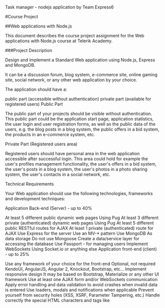 Task manager - nodejs application by Team Express6

#Course Project

##Web applications with Node.js

This document describes the course project assignment for the Web applications with Node.js course at Telerik Academy.

###Project Description

Design and implement a Standard Web application using Node.js, Express and MongoDB.

It can be a discussion forum, blog system, e-commerce site, online gaming site, social network, or any other web application by your choice.

The application should have a:

public part (accessible without authentication)
private part (available for registered users)
Public Part

The public part of your projects should be visible without authentication. This public part could be the application start page, application statistics, the user login and user registration forms, as well as the public data of the users, e.g. the blog posts in a blog system, the public offers in a bid system, the products in an e-commerce system, etc.

Private Part (Registered users area)

Registered users should have personal area in the web application accessible after successful login. This area could hold for example the user's profiles management functionality, the user's offers in a bid system, the user's posts in a blog system, the user's photos in a photo sharing system, the user's contacts in a social network, etc.

Technical Requirements

Your Web application should use the following technologies, frameworks and development techniques:

Application Back-end (Server) - up to 40%

At least 5 different public dynamic web pages
Using Pug
At least 3 different private (authenticated) dynamic web pages
Using Pug
At least 5 different public RESTful routes for AJAX
At least 1 private (authenticated) route for AJAX
Use Express for the server
Use an MV-* pattern
Use MongoDB
As data storage
Do not use Mongoose
Create a data/service layer for accessing the database
Use Passport - for managing users
Implement WebSockets
Using Socket.io or anything else
Application front-end (client) - up to 25%

Use any framework of your choice for the front-end
Optional, not required
KendoUI, AngularJS, Angular 2, Knockout, Bootstrap, etc...
Implement responsive design
It may be based on Bootstrap, Materialize or any other UI framework
Use at least one AJAX form and/or WebSockets communication
Apply error handling and data validation to avoid crashes when invalid data is entered
Use loaders, modals and notifications when applicable
Prevent yourself from security holes (XSS, XSRF, Parameter Tampering, etc.)
Handle correctly the special HTML characters and tags like <script>, <br />, etc.
Create usable UI
No need to be pretty, but usable
Testing - up to 25%

Unit test your application backend
50%+ code coverage is required
Less will not win the points
Write functional tests with selenium
Any webdriver is Ok
Gecko, Chrome, PhantomJS, SlimerJS, etc...
Test 50% of the application routes
Less will not win the points
Write integration tests for AJAX routes
With supertest
Deployment in Amazon Web Services (AWS) - up to 10%

Deploy your application in AWS
Use MongoDB from AWS
Bonus requirements - up to 10%

Setup a continious integration environment
Jenkins, CircleCI, or anything else
Unit testing the client code
Usage of containers
General Requirements

Use Git
Github, Gitlab, Bitbucket, or other
Brief documentation of the project and the project architecture
As README.md file at the root of the github repository
Optional Requirements

Nice looking UI supporting of all modern and old Web browsers
Record a short video showcasing your application
~1-2 minutes, just show the interesting features
Do not record register/login functionality, this is not interesting...
Deliverables

Upload your application in the cloud
Amazon Web Services
Register your application at Our Showcase System
Link to the live application
Link to the video
Link to the github repository
Public Project Defense

Each team will have to make a public defense of its work in front of a trainer (for about 30 minutes), in which each of the team members will answer to the trainer's questions individually.

The public defense includes:

Live demonstration of the developed web application (prepare sample data).
Explain application structure and its back-end and front-end source code
Run the tests
Show the commit logs in the source control repository to prove a contribution from all team members.
May include a simple task for each team member
The task must be implemented immediately
Give Feedback about Your Teammates

You will be invited to provide feedback about all your teammates, their attitude to this project, their technical skills, their team working skills, their contribution to the project, etc. The feedback is important part of the project evaluation so take it seriously and be honest.
